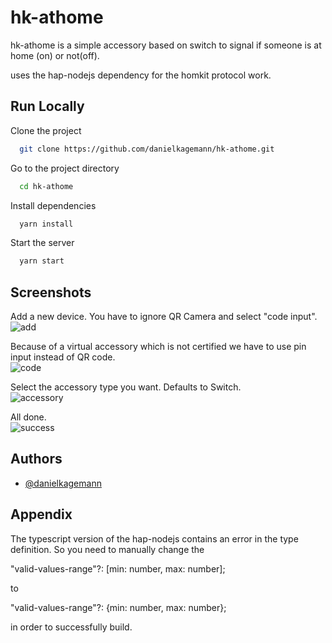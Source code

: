 
# hk-athome

hk-athome is a simple accessory based on switch to signal
if someone is at home (on) or not(off).

uses the hap-nodejs dependency for the homkit protocol work.




## Run Locally

Clone the project

```bash
  git clone https://github.com/danielkagemann/hk-athome.git
```

Go to the project directory

```bash
  cd hk-athome
```

Install dependencies

```bash
  yarn install
```

Start the server

```bash
  yarn start
```


## Screenshots

Add a new device. You have to ignore QR Camera and select "code input".<br/>
![add](screens/add.jpg)

Because of a virtual accessory which is not certified we have to use pin input instead of QR code. <br/>
![code](screens/code.jpg)

Select the accessory type you want. Defaults to Switch.<br/>
![accessory](screens/accessory.jpg)

All done.<br/>
![success](screens/success.jpg)


## Authors

- [@danielkagemann](https://www.github.com/danielkagemann)


## Appendix

The typescript version of the hap-nodejs contains an error in the type definition.
So you need to manually change the 

"valid-values-range"?: [min: number, max: number]; 

to

"valid-values-range"?: {min: number, max: number};

in order to successfully build. 
